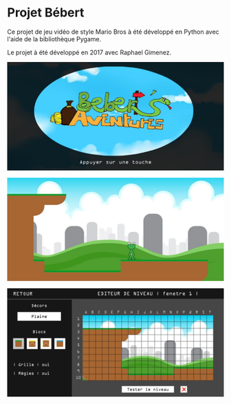 # Projet Bébert

Ce projet de jeu vidéo de style Mario Bros à été développé en Python avec l'aide de la bibliothèque Pygame.

Le projet à été développé en 2017 avec Raphael Gimenez.

![Image du splashscreen](image/img-readme/splashscreen.png)

![Image du jeu](image/img-readme/jeu.png)

![Image de l'éditeur de niveaux](image/img-readme/editeur-niveau.png)
